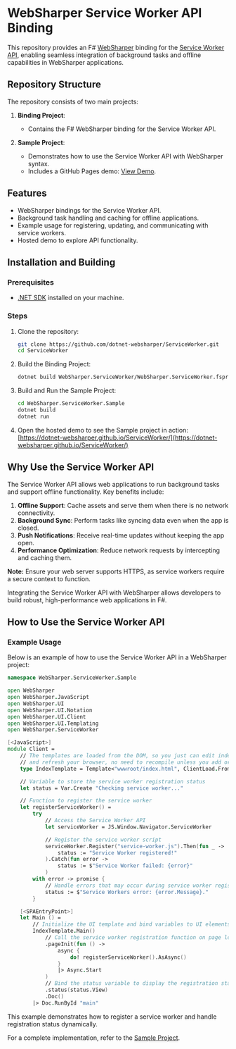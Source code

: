 # WebSharper Service Worker API Binding

This repository provides an F# [WebSharper](https://websharper.com/) binding for the [Service Worker API](https://developer.mozilla.org/en-US/docs/Web/API/Service_Worker_API), enabling seamless integration of background tasks and offline capabilities in WebSharper applications.

## Repository Structure

The repository consists of two main projects:

1. **Binding Project**:

   - Contains the F# WebSharper binding for the Service Worker API.

2. **Sample Project**:
   - Demonstrates how to use the Service Worker API with WebSharper syntax.
   - Includes a GitHub Pages demo: [View Demo](https://dotnet-websharper.github.io/ServiceWorker/).

## Features

- WebSharper bindings for the Service Worker API.
- Background task handling and caching for offline applications.
- Example usage for registering, updating, and communicating with service workers.
- Hosted demo to explore API functionality.

## Installation and Building

### Prerequisites

- [.NET SDK](https://dotnet.microsoft.com/download) installed on your machine.

### Steps

1. Clone the repository:

   ```bash
   git clone https://github.com/dotnet-websharper/ServiceWorker.git
   cd ServiceWorker
   ```

2. Build the Binding Project:

   ```bash
   dotnet build WebSharper.ServiceWorker/WebSharper.ServiceWorker.fsproj
   ```

3. Build and Run the Sample Project:

   ```bash
   cd WebSharper.ServiceWorker.Sample
   dotnet build
   dotnet run
   ```

4. Open the hosted demo to see the Sample project in action:
   [https://dotnet-websharper.github.io/ServiceWorker/](https://dotnet-websharper.github.io/ServiceWorker/)

## Why Use the Service Worker API

The Service Worker API allows web applications to run background tasks and support offline functionality. Key benefits include:

1. **Offline Support**: Cache assets and serve them when there is no network connectivity.
2. **Background Sync**: Perform tasks like syncing data even when the app is closed.
3. **Push Notifications**: Receive real-time updates without keeping the app open.
4. **Performance Optimization**: Reduce network requests by intercepting and caching them.

**Note:** Ensure your web server supports HTTPS, as service workers require a secure context to function.

Integrating the Service Worker API with WebSharper allows developers to build robust, high-performance web applications in F#.

## How to Use the Service Worker API

### Example Usage

Below is an example of how to use the Service Worker API in a WebSharper project:

```fsharp
namespace WebSharper.ServiceWorker.Sample

open WebSharper
open WebSharper.JavaScript
open WebSharper.UI
open WebSharper.UI.Notation
open WebSharper.UI.Client
open WebSharper.UI.Templating
open WebSharper.ServiceWorker

[<JavaScript>]
module Client =
    // The templates are loaded from the DOM, so you just can edit index.html
    // and refresh your browser, no need to recompile unless you add or remove holes.
    type IndexTemplate = Template<"wwwroot/index.html", ClientLoad.FromDocument>

    // Variable to store the service worker registration status
    let status = Var.Create "Checking service worker..."

    // Function to register the service worker
    let registerServiceWorker() =
        try
            // Access the Service Worker API
            let serviceWorker = JS.Window.Navigator.ServiceWorker

            // Register the service worker script
            serviceWorker.Register("service-worker.js").Then(fun _ ->
                status := "Service Worker registered!"
            ).Catch(fun error ->
                status := $"Service Worker failed: {error}"
            )
        with error -> promise {
            // Handle errors that may occur during service worker registration
            status := $"Service Workers error: {error.Message}."
        }

    [<SPAEntryPoint>]
    let Main () =
        // Initialize the UI template and bind variables to UI elements
        IndexTemplate.Main()
            // Call the service worker registration function on page load
            .pageInit(fun () ->
                async {
                    do! registerServiceWorker().AsAsync()
                }
                |> Async.Start
            )
            // Bind the status variable to display the registration status
            .status(status.View)
            .Doc()
        |> Doc.RunById "main"
```

This example demonstrates how to register a service worker and handle registration status dynamically.

For a complete implementation, refer to the [Sample Project](https://dotnet-websharper.github.io/ServiceWorker/).
